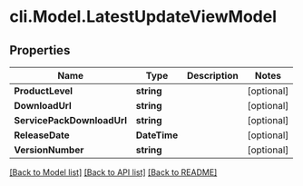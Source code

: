 # cli.Model.LatestUpdateViewModel

## Properties

Name | Type | Description | Notes
------------ | ------------- | ------------- | -------------
**ProductLevel** | **string** |  | [optional] 
**DownloadUrl** | **string** |  | [optional] 
**ServicePackDownloadUrl** | **string** |  | [optional] 
**ReleaseDate** | **DateTime** |  | [optional] 
**VersionNumber** | **string** |  | [optional] 

[[Back to Model list]](../README.md#documentation-for-models) [[Back to API list]](../README.md#documentation-for-api-endpoints) [[Back to README]](../README.md)

